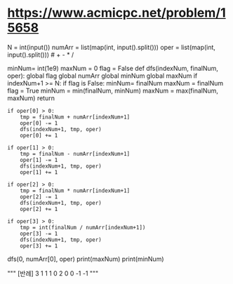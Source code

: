 # https://www.acmicpc.net/problem/15658
N = int(input()) 
numArr = list(map(int, input().split()))
oper = list(map(int, input().split())) # + - * /

minNum= int(1e9)
maxNum = 0
flag = False
def dfs(indexNum, finalNum, oper):
    global flag
    global numArr
    global minNum
    global maxNum
    if indexNum+1 >= N: 
        if flag is False:
            minNum= finalNum
            maxNum = finalNum
            flag = True
        minNum = min(finalNum, minNum)
        maxNum = max(finalNum, maxNum)
        return

    if oper[0] > 0:
        tmp = finalNum + numArr[indexNum+1] 
        oper[0] -= 1
        dfs(indexNum+1, tmp, oper)
        oper[0] += 1

    if oper[1] > 0:
        tmp = finalNum - numArr[indexNum+1] 
        oper[1] -= 1
        dfs(indexNum+1, tmp, oper)
        oper[1] += 1

    if oper[2] > 0:
        tmp = finalNum * numArr[indexNum+1] 
        oper[2] -= 1
        dfs(indexNum+1, tmp, oper)
        oper[2] += 1

    if oper[3] > 0:
        tmp = int(finalNum / numArr[indexNum+1])
        oper[3] -= 1
        dfs(indexNum+1, tmp, oper)
        oper[3] += 1
dfs(0, numArr[0], oper)
print(maxNum)
print(minNum)


"""
[반례]
3
1 1 1
0 2 0 0
-1
-1
"""